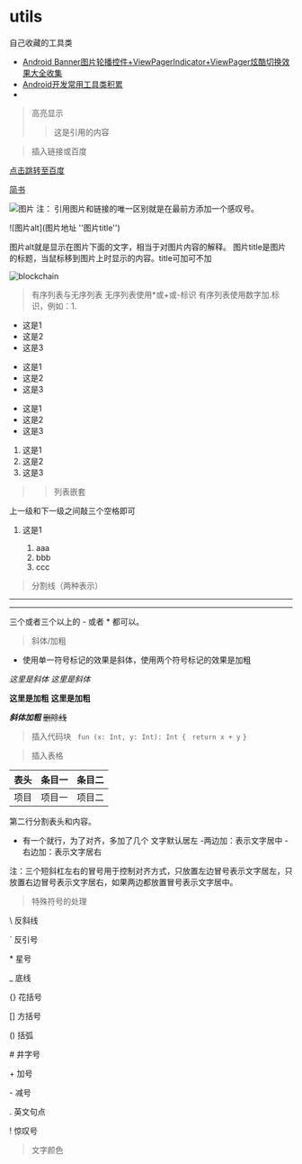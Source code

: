# utils
自己收藏的工具类
 - [Android Banner图片轮播控件+ViewPagerIndicator+ViewPager炫酷切换效果大全收集](https://blog.csdn.net/u014133119/article/details/80954317)
 - [Android开发常用工具类积累](https://www.jianshu.com/p/6784800b5cc9)
 - []()

> 高亮显示
>>这是引用的内容

> 插入链接或百度

 [点击跳转至百度](http://www.baidu.com)
 
 <a href="https://www.jianshu.com/u/1f5ac0cf6a8b" target="_blank">简书</a>
 

 ![图片](https://upload-images.jianshu.io/upload_images/703764-605e3cc2ecb664f6.jpg?imageMogr2/auto-orient/strip%7CimageView2/2/w/1240 "擦汗如与")
 注： 引用图片和链接的唯一区别就是在最前方添加一个感叹号。
 
 ![图片alt](图片地址 ''图片title'')

图片alt就是显示在图片下面的文字，相当于对图片内容的解释。
图片title是图片的标题，当鼠标移到图片上时显示的内容。title可加可不加

![blockchain](https://ss0.bdstatic.com/70cFvHSh_Q1YnxGkpoWK1HF6hhy/it/u=702257389,1274025419&fm=27&gp=0.jpg "区块链")

 
 > 有序列表与无序列表
 无序列表使用*或+或-标识
 有序列表使用数字加.标识，例如：1.
 
 * 这是1
 * 这是2
 * 这是3
 
 + 这是1
 + 这是2
 + 这是3
 
 - 这是1
 - 这是2
 - 这是3

 1. 这是1
 2. 这是2
 3. 这是3
 
 >> 列表嵌套
 
 上一级和下一级之间敲三个空格即可
 
 1. 这是1
 
 
    1. aaa
    2. bbb
    3. ccc
  
 


> 分割线（两种表示）
***
---

三个或者三个以上的 - 或者 * 都可以。

> 斜体/加粗

- 使用单一符号标记的效果是斜体，使用两个符号标记的效果是加粗

*这里是斜体*
_这里是斜体_

**这里是加粗**
__这里是加粗__

***斜体加粗***
~~删除线~~



> 插入代码块
`
fun (x: Int, y: Int): Int {`
 ` return x + y`
`}`

> 插入表格

表头  |条目一|条目二
---|:---:|:---:
项目           |项目一|项目二

第二行分割表头和内容。
- 有一个就行，为了对齐，多加了几个
文字默认居左
-两边加：表示文字居中
-右边加：表示文字居右



注：三个短斜杠左右的冒号用于控制对齐方式，只放置左边冒号表示文字居左，只放置右边冒号表示文字居右，如果两边都放置冒号表示文字居中。

> 特殊符号的处理

\\   反斜线

\`   反引号

\*   星号

\_   底线

\{\}  花括号

\[\]  方括号

\(\)  括弧

\#   井字号

\+   加号

\-   减号

\.   英文句点

\!   惊叹号


> 文字颜色
